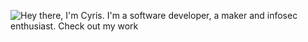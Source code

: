 ![Hey there, I'm Cyris. I'm a software developer, a maker and infosec enthusiast. Check out my work](https://github.com/Blodige-D/Blodige-D/raw/master/.gif)

<!--
**Blodige-D/Blodige-D** is a ✨ _special_ ✨ repository because its `README.md` (this file) appears on your GitHub profile.

Here are some ideas to get you started:

- 🔭 I’m currently working on ...
- 🌱 I’m currently learning ...
- 👯 I’m looking to collaborate on ...
- 🤔 I’m looking for help with ...
- 💬 Ask me about ...
- 📫 How to reach me: ...
- 😄 Pronouns: ...
- ⚡ Fun fact: ...
-->
